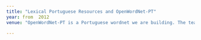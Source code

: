 ```yaml
---
title: "Lexical Portuguese Resources and OpenWordNet-PT"
year: from  2012
venue: "OpenWordNet-PT is a Portuguese wordnet we are building. The team includes Alexandre Rademaker, Gerard de Melo, Livy Real, Claudia Freitas and Fabricio Chalub, amongst others. The code is in GitHub and there is a browsable interface, http://openwordnet-pt.org"

---
```


